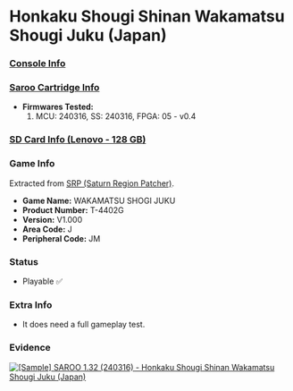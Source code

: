 # Honkaku Shougi Shinan Wakamatsu Shougi Juku (Japan)

### [Console Info](../../../../../Info/Consoles/VA13/README.md)

### [Saroo Cartridge Info](../../../../../Info/Cartridges/RetroGameParadiseStore/1.32F/README.md)

- <b>Firmwares Tested:</b>
  1. MCU: 240316, SS: 240316, FPGA: 05 - v0.4

### [SD Card Info (Lenovo - 128 GB)](../../../../../Info/SdCards/Lenovo/128GB/fat32/README.md)

### Game Info

Extracted from [SRP (Saturn Region Patcher)](https://segaxtreme.net/resources/saturn-region-patcher.81/download).

- <b>Game Name:</b> WAKAMATSU SHOGI JUKU
- <b>Product Number:</b> T-4402G
- <b>Version:</b> V1.000
- <b>Area Code:</b> J
- <b>Peripheral Code:</b> JM

### Status

- Playable :white_check_mark:

### Extra Info

- It does need a full gameplay test.

### Evidence

[![[Sample] SAROO 1.32 (240316) - Honkaku Shougi Shinan Wakamatsu Shougi Juku (Japan)](https://img.youtube.com/vi/Ykm6WVgYoXU/0.jpg)](https://www.youtube.com/watch?v=Ykm6WVgYoXU)
